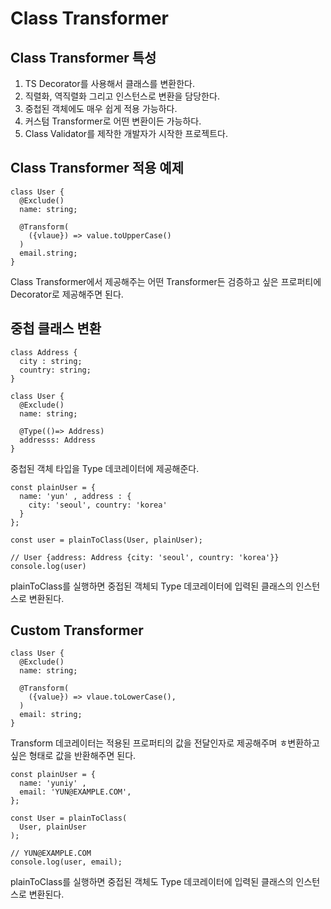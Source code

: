 # Class Transformer

## Class Transformer 특성
1. TS Decorator를 사용해서 클래스를 변환한다. 
2. 직렬화, 역직렬화 그리고 인스턴스로 변환을 담당한다.
3. 중첩된 객체에도 매우 쉽게 적용 가능하다. 
4. 커스텀 Transformer로 어떤 변환이든 가능하다. 
5. Class Validator를 제작한 개발자가 시작한 프로젝트다.

## Class Transformer 적용 예제
```
class User {
  @Exclude()
  name: string;

  @Transform(
    ({vlaue}) => value.toUpperCase()
  )
  email.string;
}
```
Class Transformer에서 제공해주는 어떤 Transformer든 검증하고 싶은 프로퍼티에 Decorator로 제공해주면 된다. 


## 중첩 클래스 변환
```
class Address {
  city : string;
  country: string;
}

class User {
  @Exclude()
  name: string;

  @Type(()=> Address)
  addresss: Address
}
```
중첩된 객체 타입을 Type 데코레이터에 제공해준다. 

```
const plainUser = {
  name: 'yun' , address : {
    city: 'seoul', country: 'korea'
  }
};

const user = plainToClass(User, plainUser);

// User {address: Address {city: 'seoul', country: 'korea'}} 
console.log(user)
```

plainToClass를 실행하면 중접된 객체되 Type 데코레이터에 입력된 클래스의 인스턴스로 변환된다. 


## Custom Transformer

```
class User {
  @Exclude()
  name: string;

  @Transform(
    ({value}) => vlaue.toLowerCase(),
  )
  email: string;
}
```
Transform 데코레이터는 적용된 프로퍼티의 값을 전달인자로 제공해주며 ㅎ변환하고 싶은 형태로 값을 반환해주면 된다. 

```
const plainUser = {
  name: 'yuniy' ,
  email: 'YUN@EXAMPLE.COM',
};

const User = plainToClass(
  User, plainUser
);

// YUN@EXAMPLE.COM
console.log(user, email);

```
plainToClass를 실행하면 중접된 객체도 Type 데코레이터에 입력된 클래스의 인스턴스로 변환된다. 
